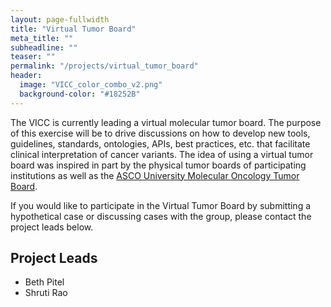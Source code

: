 ```yaml
---
layout: page-fullwidth
title: "Virtual Tumor Board"
meta_title: ""
subheadline: ""
teaser: ""
permalink: "/projects/virtual_tumor_board"
header:
  image: "VICC_color_combo_v2.png"
  background-color: "#18252B"
---
```


The VICC is currently leading a virtual molecular tumor board. The purpose of this exercise will be to drive discussions on how to develop new tools, guidelines, standards, ontologies, APIs, best practices, etc. that facilitate clinical interpretation of cancer variants. The idea of using a virtual tumor board was inspired in part by the physical tumor boards of participating institutions as well as the [ASCO University Molecular Oncology Tumor Board](http://university.asco.org/motb).

If you would like to participate in the Virtual Tumor Board by submitting a hypothetical case or discussing cases with the group, please contact the project leads below.

## Project Leads

* Beth Pitel
* Shruti Rao